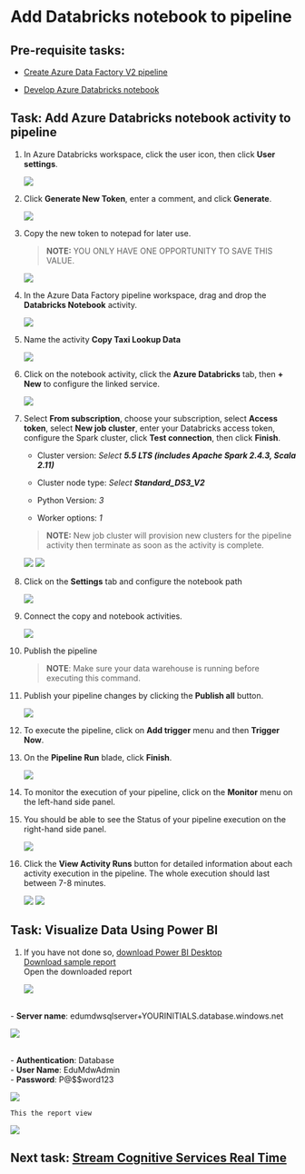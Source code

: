 # Add Databricks notebook to pipeline

## Pre-requisite tasks: 
 
 - [Create Azure Data Factory V2 pipeline](copy-file-into-adls-gen2.md)

 - [Develop Azure Databricks notebook](../azure-databricks/develop-databricks-notebook.md)

## Task: Add Azure Databricks notebook activity to pipeline

1. In Azure Databricks workspace, click the user icon, then click **User settings**.

    ![](media/pipeline/14.png)

1. Click **Generate New Token**, enter a comment, and click **Generate**.

    ![](media/pipeline/15.png)

1. Copy the new token to notepad for later use.

    > **NOTE:** YOU ONLY HAVE ONE OPPORTUNITY TO SAVE THIS VALUE.

    ![](media/pipeline/16.png)

1. In the Azure Data Factory pipeline workspace, drag and drop the **Databricks Notebook** activity.

    ![](media/pipeline/17.png)

1. Name the activity **Copy Taxi Lookup Data** 
   
	![](media/pipeline/databricks-name.png)

1. Click on the notebook activity, click the **Azure Databricks** tab, then **+ New** to configure the linked service.

    ![](media/pipeline/18.png)

1. Select **From subscription**, choose your subscription, select **Access token**, select **New job cluster**, enter your Databricks access token, configure the Spark cluster, click **Test connection**, then click **Finish**. 

    - Cluster version: *Select **5.5 LTS (includes Apache Spark 2.4.3, Scala 2.11)***
    
    - Cluster node type: *Select **Standard_DS3_V2***
    
    - Python Version: *3*
    
    - Worker options: *1*

    > **NOTE:** New job cluster will provision new clusters for the pipeline activity then terminate as soon as the activity is complete.

    ![](media/pipeline/19.png)
    ![](media/pipeline/19a.png)

1. Click on the **Settings** tab and configure the notebook path

    ![](media/pipeline/20.png)

1. Connect the copy and notebook activities.

    ![](media/pipeline/21.png)

1. Publish the pipeline

    > **NOTE**: Make sure your data warehouse is running before executing this command.

1.	Publish your pipeline changes by clicking the **Publish all** button.

    ![](./Media/Lab2-Image33.png)

1.	To execute the pipeline, click on **Add trigger** menu and then **Trigger Now**.
1.	On the **Pipeline Run** blade, click **Finish**.

    ![](./Media/Lab2-Image34.png)

1.	To monitor the execution of your pipeline, click on the **Monitor** menu on the left-hand side panel.
1.	You should be able to see the Status of your pipeline execution on the right-hand side panel.

    ![](./Media/Lab2-Image35.png)

1.	Click the **View Activity Runs** button for detailed information about each activity execution in the pipeline. The whole execution should last between 7-8 minutes.

    ![](./Media/Lab2-Image36.png)
    ![](./Media/Lab2-Image37.png)


## Task: Visualize Data Using Power BI    
 1.  If you have not done so, [download Power BI Desktop]
   <br> [Download sample report](media/PowerBi/MDWDataVisualization.pbit)
   <br> Open the downloaded report

	 ![](media/powerbi/open-report.png)

   <br> - **Server name**: edumdwsqlserver+YOURINITIALS.database.windows.net

![](media/powerbi/enter-server-name.png)

   <br> - **Authentication**: Database
   <br> - **User Name**: EduMdwAdmin
   <br> - **Password**: P@$$word123

![](media/powerbi/enter-credentials.png)

    This the report view

   ![](media/powerbi/report-view.png)
       
    

## Next task: [Stream Cognitive Services Real Time](../azure-logic-app/steam-ai-tweeter.md)

[download Power BI Desktop]:https://www.microsoft.com/en-us/download/details.aspx?id=45331

